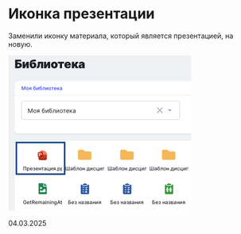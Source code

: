 # Иконка презентации

Заменили иконку материала, который является презентацией, на новую.

![](<../../.gitbook/assets/image (361).png>)

04.03.2025
